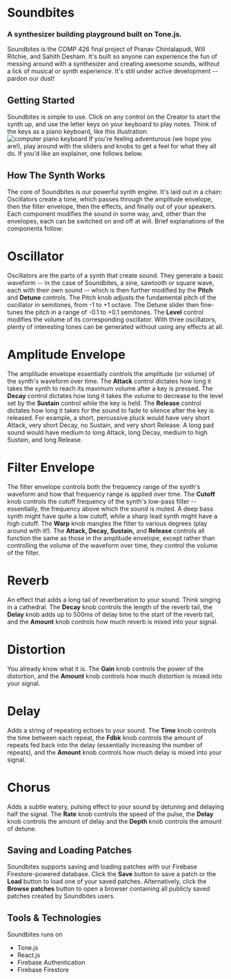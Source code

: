 # Soundbites
### A synthesizer building playground built on Tone.js.

Soundbites is the COMP 426 final project of Pranav Chintalapudi, Will Ritchie, and Sahith Desham. It's built so anyone can experience the fun of messing around with a synthesizer and creating awesome sounds, without a lick of musical or synth experience. It's still under active development -- pardon our dust!

## Getting Started
Soundbites is simple to use. Click on any control on the Creator to start the synth up, and use the letter keys on your keyboard to play notes. Think of the keys as a piano keyboard, like this illustration:
![computer piano keyboard](https://answers.presonus.com/?qa=blob&qa_blobid=4739542159000864423)
If you're feeling adventurous (we hope you are!), play around with the sliders and knobs to get a feel for what they all do. If you'd like an explainer, one follows below.

## How The Synth Works
The core of Soundbites is our powerful synth engine. It's laid out in a chain: Oscillators create a tone, which passes through the amplitude envelope, then the filter envelope, then the effects, and finally out of your speakers. Each component modifies the sound in some way, and, other than the envelopes, each can be switched on and off at will. Brief explanations of the components follow:

# Oscillator
Oscillators are the parts of a synth that create sound. They generate a basic waveform -- in the case of Soundbites, a sine, sawtooth or square wave, each with their own sound -- which is then further modified by the **Pitch** and **Detune** controls. The Pitch knob adjusts the fundamental pitch of the oscillator in semitones, from -1 to +1 octave. The Detune slider then fine-tunes the pitch in a range of -0.1 to +0.1 semitones. The **Level** control modifies the volume of its corresponding oscillator. With three oscillators, plenty of interesting tones can be generated without using any effects at all.

# Amplitude Envelope
The amplitude envelope essentially controls the amplitude (or volume) of the synth's waveform over time. The **Attack** control dictates how long it takes the synth to reach its maximum volume after a key is pressed. The **Decay** control dictates how long it takes the volume to decrease to the level set by the **Sustain** control while the key is held. The **Release** control dictates how long it takes for the sound to fade to silence after the key is released. For example, a short, percussive pluck would have very short Attack, very short Decay, no Sustain, and very short Release. A long pad sound would have medium to long Attack, long Decay, medium to high Sustain, and long Release. 

# Filter Envelope
The filter envelope controls both the frequency range of the synth's waveform and how that frequency range is applied over time. The **Cutoff** knob controls the cutoff frequency of the synth's low-pass filter -- essentially, the frequency above which the sound is muted. A deep bass synth might have quite a low cutoff, while a sharp lead synth might have a high cutoff. The **Warp** knob mangles the filter to various degrees (play around with it!). The **Attack, Decay, Sustain,** and **Release** controls all function the same as those in the amplitude envelope, except rather than controlling the volume of the waveform over time, they control the volume of the filter.

# Reverb
An effect that adds a long tail of reverberation to your sound. Think singing in a cathedral. The **Decay** knob controls the length of the reverb tail, the **Delay** knob adds up to 500ms of delay time to the start of the reverb tail, and the **Amount** knob controls how much reverb is mixed into your signal.

# Distortion
You already know what it is. The **Gain** knob controls the power of the distortion, and the **Amount** knob controls how much distortion is mixed into your signal.

# Delay
Adds a string of repeating echoes to your sound. The **Time** knob controls the time between each repeat, the **Fdbk** knob controls the amount of repeats fed back into the delay (essentially increasing the number of repeats), and the **Amount** knob controls how much delay is mixed into your signal.

# Chorus
Adds a subtle watery, pulsing effect to your sound by detuning and delaying half the signal. The **Rate** knob controls the speed of the pulse, the **Delay** knob controls the amount of delay and the **Depth** knob controls the amount of detune.

## Saving and Loading Patches

Soundbites supports saving and loading patches with our Firebase Firestore-powered database. Click the **Save** button to save a patch or the **Load** button to load one of your saved patches. Alternatively, click the **Browse patches** button to open a browser containing all publicly saved patches created by Soundbites users.

## Tools & Technologies
Soundbites runs on
- Tone.js
- React.js
- Firebase Authentication
- Firebase Firestore
